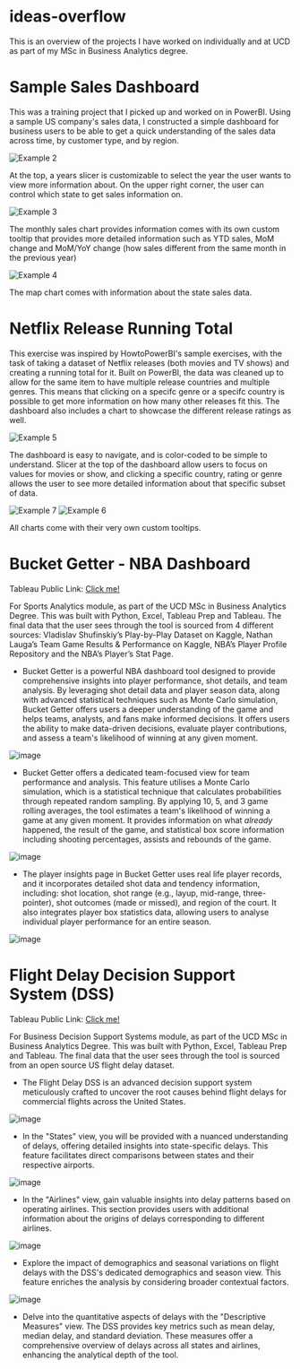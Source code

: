 # ideas-overflow
This is an overview of the projects I have worked on individually and at UCD as part of my MSc in Business Analytics degree. 

# Sample Sales Dashboard

This was a training project that I picked up and worked on in PowerBI. Using a sample US company's sales data, I constructed a simple dashboard for business users to be able to get a quick understanding of the sales data across time, by customer type, and by region. 

![Example 2](https://github.com/user-attachments/assets/9e50dc10-7352-49ee-8344-c462b7903c2d)

At the top, a years slicer is customizable to select the year the user wants to view more information about. On the upper right corner, the user can control which state to get sales information on.

![Example 3](https://github.com/user-attachments/assets/f8dca7fd-fab2-4aab-862f-d6bd5f663750)

The monthly sales chart provides information comes with its own custom tooltip that provides more detailed information such as YTD sales, MoM change and MoM/YoY change (how sales different from the same month in the previous year)

![Example 4](https://github.com/user-attachments/assets/8c6efaaf-7e4a-4be4-85a9-e46c51e6d083)

The map chart comes with information about the state sales data.

# Netflix Release Running Total

This exercise was inspired by HowtoPowerBI's sample exercises, with the  task of taking a dataset of Netflix releases (both movies and TV shows) and creating a running total for it. Built on PowerBI, the data was cleaned up to allow for the same item to have multiple release countries and multiple genres. This means that clicking on a specifc genre or a specifc country is possible to get more information on how many other releases fit this. The dashboard also includes a chart to showcase the different release ratings as well.

![Example 5](https://github.com/user-attachments/assets/a6efb252-d28e-49f6-9b56-dacb52e0d98e)

The dashboard is easy to navigate, and is color-coded to be simple to understand. Slicer at the top of the dashboard allow users to focus on values for movies or show, and clicking a specific country, rating or genre allows the user to see more detailed information about that specific subset of data.

![Example 7](https://github.com/user-attachments/assets/94213d45-60e9-419a-bb94-d172eba6ac53)
![Example 6](https://github.com/user-attachments/assets/920c3a3b-64f4-4916-b7f5-0b1ef686d915)

All charts come with their very own custom tooltips.

# Bucket Getter - NBA Dashboard 
Tableau Public Link: [Click me!](https://public.tableau.com/app/profile/murhaf.abdalqader/viz/BucketGetter-NBADashboard/LandingPage?publish=yes)

For Sports Analytics module, as part of the UCD MSc in Business Analytics Degree. This was built with Python, Excel, Tableau Prep and Tableau. 
The final data that the user sees through the tool is sourced from 4 different sources: Vladislav Shufinskiy’s Play-by-Play Dataset on Kaggle, Nathan Lauga’s Team Game Results & Performance on Kaggle, 
NBA’s Player Profile Repository and the NBA’s Player’s Stat Page.
- Bucket Getter is a powerful NBA dashboard tool designed to provide comprehensive insights into player performance, shot details, and team analysis.
  By leveraging shot detail data and player season data, along with advanced statistical techniques such as Monte Carlo simulation,
  Bucket Getter offers users a deeper understanding of the game and helps teams, analysts, and fans make informed decisions.
  It offers users the ability to make data-driven decisions, evaluate player contributions, and assess a team's likelihood of winning at any given moment.
  
![image](https://github.com/murhaf-abdalqader/ideas-overflow/assets/148060625/3386b617-fc8a-4f81-8c92-d63f488a6eb6)


- Bucket Getter offers a dedicated team-focused view for team performance and analysis. This feature utilises a Monte Carlo simulation,
  which is a statistical technique that calculates probabilities through repeated random sampling. 
  By applying 10, 5, and 3 game rolling averages, the tool estimates a team's likelihood of winning a game at any given moment.
  It provides information on what *already* happened, the result of the game, and statistical box score information including shooting percentages, assists and rebounds of the game.
  
![image](https://github.com/murhaf-abdalqader/ideas-overflow/assets/148060625/30f1062a-351f-4725-a903-2be89a9d0579)


- The player insights page in Bucket Getter uses real life player records, and it incorporates detailed shot data and tendency information,
  including: shot location, shot range (e.g., layup, mid-range, three-pointer), shot outcomes (made or missed), and region of the court.
  It also integrates player box statistics data, allowing users to analyse individual player performance for an entire season.
  
![image](https://github.com/murhaf-abdalqader/ideas-overflow/assets/148060625/85e3a440-17cd-4af0-908d-aeef6b795f6c)


  # Flight Delay Decision Support System (DSS) 
  Tableau Public Link: [Click me!](https://public.tableau.com/app/profile/murhaf.abdalqader/viz/MIS41040Team30/Overview)

  For Business Decision Support Systems module, as part of the UCD MSc in Business Analytics Degree. This was built with Python, Excel, Tableau Prep and Tableau. 
The final data that the user sees through the tool is sourced from an open source US flight delay dataset.
 
- The Flight Delay DSS is an advanced decision support system meticulously crafted to uncover the root causes behind flight delays for commercial flights across the United States.

![image](https://github.com/murhaf-abdalqader/ideas-overflow/assets/148060625/3b8147b2-27a4-4bc0-b7f3-1676c95646e7)

- In the "States" view, you will be provided with a nuanced understanding of delays, offering detailed insights into state-specific delays. This feature facilitates direct comparisons between states and their respective airports.

![image](https://github.com/murhaf-abdalqader/ideas-overflow/assets/148060625/8f85852a-410a-4400-85f9-68ce355e4ac9)

- In the "Airlines" view, gain valuable insights into delay patterns based on operating airlines. This section provides users with additional information about the origins of delays corresponding to different airlines.
  
![image](https://github.com/murhaf-abdalqader/ideas-overflow/assets/148060625/cc4cce12-52a3-4d8e-bccb-8cbc4a76aa19)

- Explore the impact of demographics and seasonal variations on flight delays with the DSS's dedicated demographics and season view. This feature enriches the analysis by considering broader contextual factors.

![image](https://github.com/murhaf-abdalqader/ideas-overflow/assets/148060625/89d87dae-a7a5-45d4-b1e1-605d1174fcaf)

- Delve into the quantitative aspects of delays with the "Descriptive Measures" view. The DSS provides key metrics such as mean delay, median delay, and standard deviation. These measures offer a comprehensive overview of delays across all states and airlines, enhancing the analytical depth of the tool.


  
